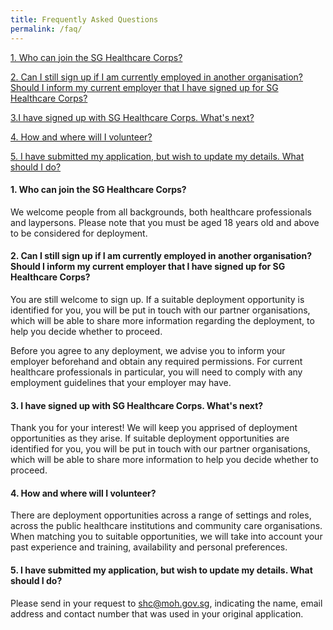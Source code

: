 ```yaml
---
title: Frequently Asked Questions
permalink: /faq/
---
```

[1. Who can join the SG Healthcare Corps?](#1-who-can-join-the-sg-healthcare-corps)

[2. Can I still sign up if I am currently employed in another organisation? Should I inform my current employer that I have signed up for SG Healthcare Corps?](#2-can-i-still-sign-up-if-i-am-currently-employed-in-another-organisation-should-i-inform-my-current-employer-that-i-have-signed-up-for-sg-healthcare-corps)

[3.I have signed up with SG Healthcare Corps. What's next?](#3-i-have-signed-up-with-sg-healthcare-corps-whats-next)

[4. How and where will I volunteer?](#4-how-and-where-will-i-serve-if-i-am-activated)

[5. I have submitted my application, but wish to update my details. What should I do?](#5-i-have-submitted-my-application-but-wish-to-update-my-details-what-should-i-do)

#### 1. Who can join the SG Healthcare Corps?
We welcome people from all backgrounds, both healthcare professionals and laypersons. Please note that you must be aged 18 years old and above to be considered for deployment.

#### 2. Can I still sign up if I am currently employed in another organisation? Should I inform my current employer that I have signed up for SG Healthcare Corps? 
You are still welcome to sign up. If a suitable deployment opportunity is identified for you, you will be put in touch with our partner organisations, which will be able to share more information regarding the deployment, to help you decide whether to proceed.

Before you agree to any deployment, we advise you to inform your employer beforehand and obtain any required permissions. For current healthcare professionals in particular, you will need to comply with any employment guidelines that your employer may have.

#### 3. I have signed up with SG Healthcare Corps. What's next? 
Thank you for your interest! We will keep you apprised of deployment opportunities as they arise. If suitable deployment opportunities are identified for you, you will be put in touch with our partner organisations, which will be able to share more information to help you decide whether to proceed.

#### 4. How and where will I volunteer?
There are deployment opportunities across a range of settings and roles, across the public healthcare institutions and community care organisations. When matching you to suitable opportunities, we will take into account your past experience and training, availability and personal preferences.

#### 5. I have submitted my application, but wish to update my details. What should I do?
Please send in your request to <a href = "mailto: shc@moh.gov.sg">shc@moh.gov.sg</a>, indicating the name, email address and contact number that was used in your original application.